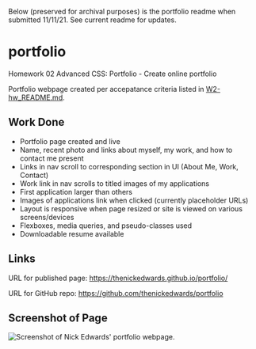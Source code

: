 Below (preserved for archival purposes) is the portfolio readme when submitted 11/11/21. See current readme for updates.

# portfolio
Homework 02 Advanced CSS: Portfolio - Create online portfolio

Portfolio webpage created per accepatance criteria listed in [W2-hw_README.md](W2-hw_README.md).

## Work Done
* Portfolio page created and live
* Name, recent photo and links about myself, my work, and how to contact me present
* Links in nav scroll to corresponding section in UI (About Me, Work, Contact)
* Work link in nav scrolls to titled images of my applications
* First application larger than others
* Images of applications link when clicked (currently placeholder URLs)
* Layout is responsive when page resized or site is viewed on various screens/devices
* Flexboxes, media queries, and pseudo-classes used
* Downloadable resume available

## Links
URL for published page: https://thenickedwards.github.io/portfolio/

URL for GitHub repo: https://github.com/thenickedwards/portfolio

## Screenshot of Page
![Screenshot of Nick Edwards' portfolio webpage.](screencapture-nick_edwards-portfolio.png)
